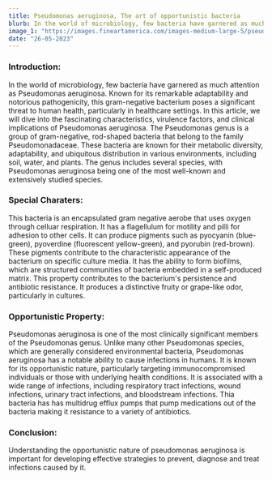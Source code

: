 ```yaml
---
title: Pseudomonas aeruginosa, The art of opportunistic bacteria
blurb: In the world of microbiology, few bacteria have garnered as much attention as Pseudomonas aeruginosa. Known for its remarkable adaptability and notorious pathogenicity
image_1: "https://images.fineartamerica.com/images-medium-large-5/pseudomonas-aeruginosa-bacteria-cdcscience-photo-library.jpg"
date: "26-05-2023"
---
```


### Introduction:

In the world of microbiology, few bacteria have garnered as
much attention as Pseudomonas aeruginosa. Known for its remarkable
adaptability and notorious pathogenicity, this gram-negative bacterium poses
a significant threat to human health, particularly in healthcare settings. In this
article, we will dive into the fascinating characteristics, virulence factors, and
clinical implications of Pseudomonas aeruginosa.
The Pseudomonas genus is a group of gram-negative, rod-shaped bacteria
that belong to the family Pseudomonadaceae. These bacteria are known for
their metabolic diversity, adaptability, and ubiquitous distribution in various
environments, including soil, water, and plants. The genus includes several
species, with Pseudomonas aeruginosa being one of the most well-known and
extensively studied species.

### Special Charaters: 
This bacteria is an encapsulated gram negative aerobe
that uses oxygen through celluar respiration. It has a flagellulum for motility
and pilli for adhesion to other cells. It can produce pigments such as
pyocyanin (blue-green), pyoverdine (fluorescent yellow-green), and pyorubin
(red-brown). These pigments contribute to the characteristic appearance of
the bacterium on specific culture media. It has the ability to form biofilms,
which are structured communities of bacteria embedded in a self-produced
matrix. This property contributes to the bacterium's persistence and antibiotic
resistance. It produces a distinctive fruity or grape-like odor, particularly in
cultures.

### Opportunistic Property: 
Pseudomonas aeruginosa is one of the most
clinically significant members of the Pseudomonas genus. Unlike many other
Pseudomonas species, which are generally considered environmental bacteria,
Pseudomonas aeruginosa has a notable ability to cause infections in humans.
It is known for its opportunistic nature, particularly targeting
immunocompromised individuals or those with underlying health conditions.
It is associated with a wide range of infections, including respiratory tract
infections, wound infections, urinary tract infections, and bloodstream
infections. Thia bacteria has has multidrug efflux pumps that pump
medications out of the bacteria making it resistance to a variety of antibiotics.

### Conclusion: 
Understanding the opportunistic nature of pseudomonas
aeruginosa is important for developing effective strategies to prevent,
diagnose and treat infections caused by it.